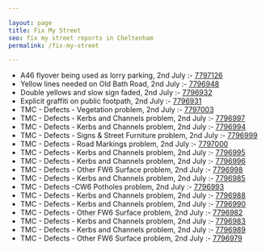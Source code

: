 ```yaml
---

layout: page
title: Fix My Street
seo: fix my street reports in Cheltenham
permalink: /fix-my-street

---
```


<!-- fix_marker starts -->

- A46 flyover being used as lorry parking, 2nd July :- [7797126](https://www.fixmystreet.com/report/7797126)
- Yellow lines needed on Old Bath Road, 2nd July :- [7796948](https://www.fixmystreet.com/report/7796948)
- Double yellows and slow sign faded, 2nd July :- [7796932](https://www.fixmystreet.com/report/7796932)
- Explicit graffiti on public footpath, 2nd July :- [7796931](https://www.fixmystreet.com/report/7796931)
- TMC - Defects - Vegetation problem, 2nd July :- [7797003](https://www.fixmystreet.com/report/7797003)
- TMC - Defects - Kerbs and Channels problem, 2nd July :- [7796997](https://www.fixmystreet.com/report/7796997)
- TMC - Defects - Kerbs and Channels problem, 2nd July :- [7796994](https://www.fixmystreet.com/report/7796994)
- TMC - Defects - Signs & Street Furniture problem, 2nd July :- [7796999](https://www.fixmystreet.com/report/7796999)
- TMC - Defects - Road Markings problem, 2nd July :- [7797000](https://www.fixmystreet.com/report/7797000)
- TMC - Defects - Kerbs and Channels problem, 2nd July :- [7796995](https://www.fixmystreet.com/report/7796995)
- TMC - Defects - Kerbs and Channels problem, 2nd July :- [7796996](https://www.fixmystreet.com/report/7796996)
- TMC - Defects - Other FW6  Surface problem, 2nd July :- [7796998](https://www.fixmystreet.com/report/7796998)
- TMC - Defects - Kerbs and Channels problem, 2nd July :- [7796985](https://www.fixmystreet.com/report/7796985)
- TMC - Defects -CW6 Potholes  problem, 2nd July :- [7796993](https://www.fixmystreet.com/report/7796993)
- TMC - Defects - Kerbs and Channels problem, 2nd July :- [7796988](https://www.fixmystreet.com/report/7796988)
- TMC - Defects - Kerbs and Channels problem, 2nd July :- [7796990](https://www.fixmystreet.com/report/7796990)
- TMC - Defects - Other FW6  Surface problem, 2nd July :- [7796982](https://www.fixmystreet.com/report/7796982)
- TMC - Defects - Kerbs and Channels problem, 2nd July :- [7796983](https://www.fixmystreet.com/report/7796983)
- TMC - Defects - Kerbs and Channels problem, 2nd July :- [7796989](https://www.fixmystreet.com/report/7796989)
- TMC - Defects - Other FW6  Surface problem, 2nd July :- [7796979](https://www.fixmystreet.com/report/7796979)

<!-- fix_marker ends -->